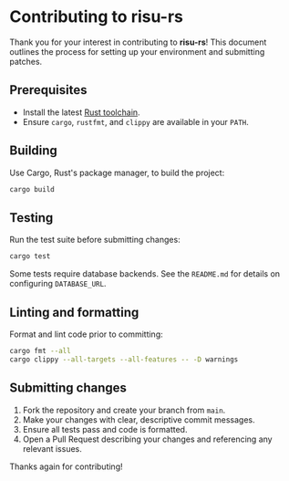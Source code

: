 # Contributing to risu-rs

Thank you for your interest in contributing to **risu-rs**!
This document outlines the process for setting up your environment and submitting patches.

## Prerequisites

- Install the latest [Rust toolchain](https://www.rust-lang.org/tools/install).
- Ensure `cargo`, `rustfmt`, and `clippy` are available in your `PATH`.

## Building

Use Cargo, Rust's package manager, to build the project:

```bash
cargo build
```

## Testing

Run the test suite before submitting changes:

```bash
cargo test
```

Some tests require database backends. See the `README.md` for details on configuring `DATABASE_URL`.

## Linting and formatting

Format and lint code prior to committing:

```bash
cargo fmt --all
cargo clippy --all-targets --all-features -- -D warnings
```

## Submitting changes

1. Fork the repository and create your branch from `main`.
2. Make your changes with clear, descriptive commit messages.
3. Ensure all tests pass and code is formatted.
4. Open a Pull Request describing your changes and referencing any relevant issues.

Thanks again for contributing!
